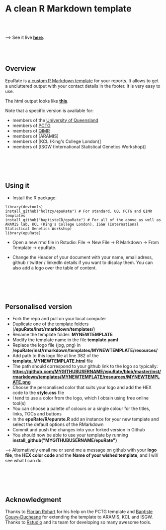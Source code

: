    A clean R Markdown template
===================

<br>
<br>

--> See it live [**here**](https://holtzy.github.io/epuRate/).


<br><br>
Overview
--------
EpuRate is [a custom R Markdown template](https://holtzy.github.io/epuRate/) for your reports. It allows to get a uncluttered output with your contact details in the footer. It is very easy to use.

The html output looks like [**this**](https://holtzy.github.io/epuRate/).

Note that a specific version is available for:

- members of the [University of Queensland](https://holtzy.github.io/epuRate/uq.html)
- members of [PCTG](https://holtzy.github.io/epuRate/pctg.html)
- members of [QIMR](https://holtzy.github.io/epuRate/qimr.html)
- members of [ARAMIS]
- members of [KCL (King's College London)]
- members of [ISGW (International Statistical Genetics Workshop)]


<br><br><br>
Using it
--------

- Install the R package:
```
library(devtools)
install_github("holtzy/epuRate") # For standard, UQ, PCTG and QIMR templates
install_github("baptisteCD/epuRate") # For all of the above as well as ARAMIS lab, KCL (King's College London), ISGW (International Statistical Genetics Workshop)
library(epuRate)
```
- Open a new rmd file in Rstudio: File -> New File -> R Markdown -> From Template -> epuRate.

- Change  the Header of your document with your name, email adress, github / twitter / linkedIn details if you want to display them. You can also add a logo over the table of content.


<br><br><br>
Personalised version
--------
- Fork the repo and pull on your local computer
- Duplicate one of the template folders (**/epuRate/inst/rmarkdown/templates/**)
- Rename the template folder: **MYNEWTEMPLATE**
- Modify the template name in the file **template.yaml**
- Replace the logo file (jpg, png) in **/epuRate/inst/rmarkdown/templates/MYNEWTEMPLATE/resources/**
- Add path to this logo file  at line 382 of the **template_MYNEWTEMPLATE.html** file
- The path should correspond to your github link to the logo so typically: **https://github.com/MYGITHUBUSERNAME/epuRate/blob/master/inst/rmarkdown/templates/MYNEWTEMPLATE/resources/MYNEWTEMPLATE.png**
- Choose the personalised color that suits your logo and add the HEX code to the **style.css** file
- I tend to use a color from the logo, which I obtain using free online tool(s)
- You can choose a palette of colours or a single colour for the titles, links, TOCs and buttons
- In the **epuRate/R/epurate.R** add an instance for your new template and select the default options of the RMarkdown
- Commit and push the changes into your forked version in Github
- You should now be able to use your template by running **install_github("MYGITHUBUSERNAME/epuRate")**

 
--> Alternatively email me or send me a message on github with your **logo file**, the **HEX color code**
 and the **Name of your wished template**, and I will see what I can do.
 
<br><br><br>
Acknowledgment
--------
Thanks to [Florian Rohart](http://florian.rohart.free.fr/Professional_page/Home.html) for his help on the PCTG template and [Baptiste Couvy-Duchesne](https://github.com/baptisteCD) for extending the template to ARAMIS, KCL and ISGW. Thanks to [Rstudio](https://www.rstudio.com) and its team for developing so many awesome tools.
